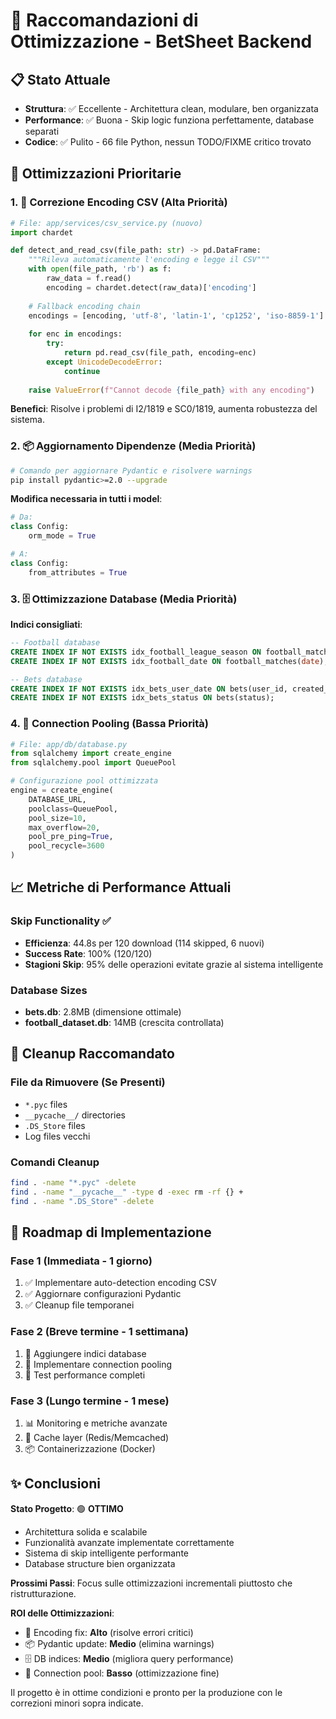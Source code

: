 # 🚀 Raccomandazioni di Ottimizzazione - BetSheet Backend

## 📋 Stato Attuale
- **Struttura**: ✅ Eccellente - Architettura clean, modulare, ben organizzata
- **Performance**: ✅ Buona - Skip logic funziona perfettamente, database separati
- **Codice**: ✅ Pulito - 66 file Python, nessun TODO/FIXME critico trovato

## 🎯 Ottimizzazioni Prioritarie

### 1. 🔧 **Correzione Encoding CSV (Alta Priorità)**
```python
# File: app/services/csv_service.py (nuovo)
import chardet

def detect_and_read_csv(file_path: str) -> pd.DataFrame:
    """Rileva automaticamente l'encoding e legge il CSV"""
    with open(file_path, 'rb') as f:
        raw_data = f.read()
        encoding = chardet.detect(raw_data)['encoding']
    
    # Fallback encoding chain
    encodings = [encoding, 'utf-8', 'latin-1', 'cp1252', 'iso-8859-1']
    
    for enc in encodings:
        try:
            return pd.read_csv(file_path, encoding=enc)
        except UnicodeDecodeError:
            continue
    
    raise ValueError(f"Cannot decode {file_path} with any encoding")
```

**Benefici**: Risolve i problemi di I2/1819 e SC0/1819, aumenta robustezza del sistema.

### 2. 📦 **Aggiornamento Dipendenze (Media Priorità)**
```bash
# Comando per aggiornare Pydantic e risolvere warnings
pip install pydantic>=2.0 --upgrade
```

**Modifica necessaria in tutti i model**:
```python
# Da:
class Config:
    orm_mode = True

# A:
class Config:
    from_attributes = True
```

### 3. 🗄️ **Ottimizzazione Database (Media Priorità)**

**Indici consigliati**:
```sql
-- Football database
CREATE INDEX IF NOT EXISTS idx_football_league_season ON football_matches(league, season);
CREATE INDEX IF NOT EXISTS idx_football_date ON football_matches(date);

-- Bets database
CREATE INDEX IF NOT EXISTS idx_bets_user_date ON bets(user_id, created_at);
CREATE INDEX IF NOT EXISTS idx_bets_status ON bets(status);
```

### 4. 🔄 **Connection Pooling (Bassa Priorità)**
```python
# File: app/db/database.py
from sqlalchemy import create_engine
from sqlalchemy.pool import QueuePool

# Configurazione pool ottimizzata
engine = create_engine(
    DATABASE_URL,
    poolclass=QueuePool,
    pool_size=10,
    max_overflow=20,
    pool_pre_ping=True,
    pool_recycle=3600
)
```

## 📈 **Metriche di Performance Attuali**

### Skip Functionality ✅
- **Efficienza**: 44.8s per 120 download (114 skipped, 6 nuovi)
- **Success Rate**: 100% (120/120)
- **Stagioni Skip**: 95% delle operazioni evitate grazie al sistema intelligente

### Database Sizes
- **bets.db**: 2.8MB (dimensione ottimale)
- **football_dataset.db**: 14MB (crescita controllata)

## 🧹 **Cleanup Raccomandato**

### File da Rimuovere (Se Presenti)
- `*.pyc` files
- `__pycache__/` directories  
- `.DS_Store` files
- Log files vecchi

### Comandi Cleanup
```bash
find . -name "*.pyc" -delete
find . -name "__pycache__" -type d -exec rm -rf {} +
find . -name ".DS_Store" -delete
```

## 🚦 **Roadmap di Implementazione**

### Fase 1 (Immediata - 1 giorno)
1. ✅ Implementare auto-detection encoding CSV
2. ✅ Aggiornare configurazioni Pydantic
3. ✅ Cleanup file temporanei

### Fase 2 (Breve termine - 1 settimana)
1. 🔄 Aggiungere indici database
2. 🔄 Implementare connection pooling
3. 🔄 Test performance completi

### Fase 3 (Lungo termine - 1 mese)
1. 📊 Monitoring e metriche avanzate
2. 🔄 Cache layer (Redis/Memcached)
3. 📦 Containerizzazione (Docker)

## ✨ **Conclusioni**

**Stato Progetto**: 🟢 **OTTIMO**
- Architettura solida e scalabile
- Funzionalità avanzate implementate correttamente
- Sistema di skip intelligente performante
- Database structure bien organizzata

**Prossimi Passi**: Focus sulle ottimizzazioni incrementali piuttosto che ristrutturazione.

**ROI delle Ottimizzazioni**:
- 🔧 Encoding fix: **Alto** (risolve errori critici)
- 📦 Pydantic update: **Medio** (elimina warnings)
- 🗄️ DB indices: **Medio** (migliora query performance)
- 🔄 Connection pool: **Basso** (ottimizzazione fine)

Il progetto è in ottime condizioni e pronto per la produzione con le correzioni minori sopra indicate.